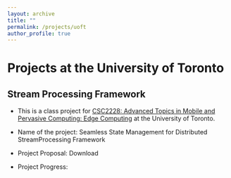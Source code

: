 ```yaml
---
layout: archive
title: ""
permalink: /projects/uoft
author_profile: true
---
```


# Projects at the University of Toronto

## Stream Processing Framework 

- This is a class project for [CSC2228: Advanced Topics in Mobile and Pervasive Computing: Edge Computing](http://www.cs.toronto.edu/~delara/courses/csc2228/) at the University of Toronto.

- Name of the project: Seamless State Management for Distributed StreamProcessing Framework
- Project Proposal: Download
- Project Progress: 